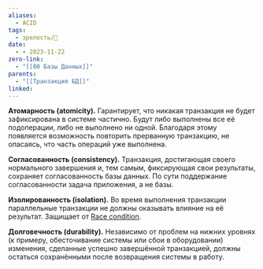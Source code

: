 ```yaml
---
aliases:
  - ACID
tags:
  - зрелость/🌱
date:
  - - 2023-11-22
zero-link:
  - "[[00 Базы Данных]]"
parents:
  - "[[Транзакция БД]]"
linked:
---
```

**Атомарность (atomicity).** Гарантирует, что никакая транзакция не будет зафиксирована в системе частично. Будут либо выполнены все её подоперации, либо не выполнено ни одной. Благодаря этому появляется возможность повторить прерванную транзакцию, не опасаясь, что часть операций уже выполнена.

**Согласованность (consistency).** Транзакция, достигающая своего нормального завершения и, тем самым, фиксирующая свои результаты, сохраняет согласованность базы данных. По сути поддержание согласованности задача приложения, а не базы.

**Изолированность (isolation).** Во время выполнения транзакции параллельные транзакции не должны оказывать влияние на её результат. Защищает от [Race condition](Race%20condition.md).

**Долговечность (durability).** Независимо от проблем на нижних уровнях (к примеру, обесточивание системы или сбои в оборудовании) изменения, сделанные успешно завершённой транзакцией, должны остаться сохранёнными после возвращения системы в работу.